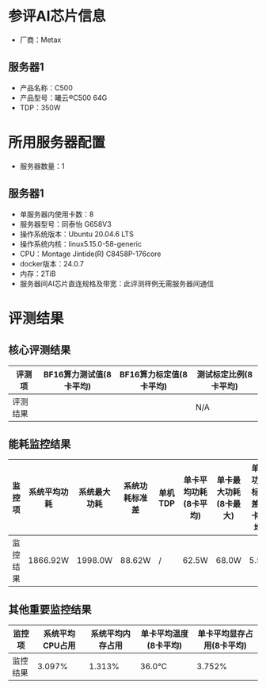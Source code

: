 # 参评AI芯片信息

* 厂商：Metax

## 服务器1

- 产品名称：C500
- 产品型号：曦云®C500 64G
- TDP：350W

# 所用服务器配置

* 服务器数量：1

## 服务器1

* 单服务器内使用卡数：8
* 服务器型号：同泰怡 G658V3
* 操作系统版本：Ubuntu 20.04.6 LTS
* 操作系统内核：linux5.15.0-58-generic
* CPU：Montage Jintide(R) C8458P-176core
* docker版本：24.0.7
* 内存：2TiB
* 服务器间AI芯片直连规格及带宽：此评测样例无需服务器间通信

# 评测结果

## 核心评测结果

| 评测项  | BF16算力测试值(8卡平均) | BF16算力标定值(8卡平均) | 测试标定比例(8卡平均) |
| ---- | ---------------- | ---------------- | ------------- |
| 评测结果 |      |        | N/A         |

## 能耗监控结果

| 监控项  | 系统平均功耗 | 系统最大功耗 | 系统功耗标准差 | 单机TDP | 单卡平均功耗(8卡平均) | 单卡最大功耗(8卡最大) | 单卡功耗标准差(8卡平均) | 单卡TDP |
| ---- | ------------ | ------------ | ------------- | ----- | ------------- | ------------- | -------------- | ----- |
| 监控结果 | 1866.92W      | 1998.0W      | 88.62W        | /     | 62.5W        | 68.0W        | 5.5W          | 350W  |

## 其他重要监控结果

| 监控项  | 系统平均CPU占用 | 系统平均内存占用 | 单卡平均温度(8卡平均) | 单卡平均显存占用(8卡平均) |
| ---- | --------------- | -------------- | ------------- | --------------- |
| 监控结果 | 3.097%          | 1.313%         | 36.0°C       | 3.752%       |
